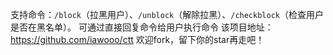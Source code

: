 支持命令：`/block`（拉黑用户）、`/unblock`（解除拉黑）、`/checkblock`（检查用户是否在黑名单）。
可通过直接回复命令给用户执行命令
该项目地址：https://github.com/iawooo/ctt   欢迎fork，留下你的star再走吧！
